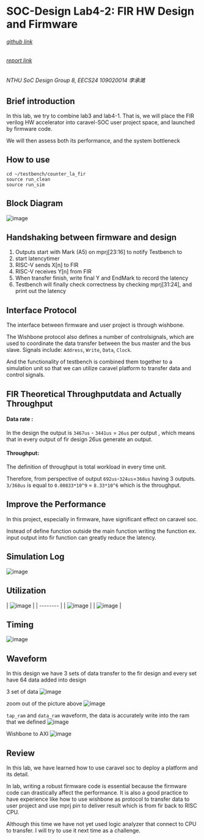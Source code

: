 # SOC-Design Lab4-2: FIR HW Design and Firmware

###### [github link](https://github.com/Charlee0207/SOC-Design/tree/main/Lab4-2)

###### [report link](https://hackmd.io/hVM9OsonQmqcCYmGOUGGtg)

###### NTHU SoC Design Group 8, EECS24 109020014 李承澔

## Brief introduction
In this lab, we try to combine lab3 and lab4-1. That is, we will place the FIR verilog HW accelerator into caravel-SOC user project space, and launched by firmware code.

We will then assess both its performance, and the system bottleneck

## How to use
```
cd ~/testbench/counter_la_fir
source run_clean
source run_sim
```

## Block Diagram
![image](https://github.com/Charlee0207/SOC-Design/assets/85032763/a327a270-e11e-4dba-90f3-2b15e9bc7ec8)


## Handshaking between firmware and design
1. Outputs start with Mark (A5) on mprj[23:16] to notify Testbench to
2. start latencytimer 
3. RISC-V sends X[n] to FIR
4. RISC-V receives Y[n] from FIR
5. When transfer finish, write final Y and EndMark to record the latency
6. Testbench will finally check correctness by checking mprj[31:24], and print out the latency

## Interface Protocol
The interface between firmware and user project is through wishbone. 

The Wishbone protocol also defines a number of controlsignals, which are used to coordinate the data transfer between the
bus master and the bus slave. 
Signals include: `Address`, `Write`, `Data`, `Clock`.

And the functionality of testbench is combined them together to a simulation unit so that we can utilize caravel platform to transfer data and control signals.

## FIR Theoretical Throughputdata and Actually Throughput
#### Data rate :
In the design the output is `3467us` - `3441us` = `26us` per output ,
which means that in every output of fir design 26us generate an output.

#### Throughput:
The definition of throughput is total workload in every time unit.

Therefore, from perspective of output `692us`-`324us`=`368us` having 3 outputs. 
`3/368us` is equal to `0.00833*10^9` = `8.33*10^6` which is the throughput.

## Improve the Performance
In this project, especially in firmware, have significant effect on caravel soc.

Instead of define function outside the main function writing the function 
ex. input output into fir function can greatly reduce the latency.

## Simulation Log
![image](https://github.com/Charlee0207/SOC-Design/assets/85032763/e893aeca-de69-4a25-9375-6a8388db6008)


## Utilization


| ![image](https://github.com/Charlee0207/SOC-Design/assets/85032763/70234fa8-1c55-46ed-a472-09d4a81e20d9)
| 
| -------- | 
| ![image](https://github.com/Charlee0207/SOC-Design/assets/85032763/1374589c-e1e0-4db0-be2e-23f6a592f08c)
 | 
| ![image](https://github.com/Charlee0207/SOC-Design/assets/85032763/0661399a-122c-4c96-a539-fa48c583e68d)
 |


## Timing
![image](https://github.com/Charlee0207/SOC-Design/assets/85032763/f81253c3-3de7-42e5-8ec7-ae6748221532)


## Waveform
In this design we have 3 sets of data transfer to the fir design and
every set have 64 data added into design

3 set of data
![image](https://github.com/Charlee0207/SOC-Design/assets/85032763/7d520e2d-1b2d-4d0a-82af-4a3b8d993418)


zoom out of the picture above
![image](https://github.com/Charlee0207/SOC-Design/assets/85032763/6e09de98-dbd7-4ef0-8cec-47da96a97ea2)


`tap_ram` and `data_ram` waveform, the data
is accurately write into the ram that we defined
![image](https://github.com/Charlee0207/SOC-Design/assets/85032763/ddf22db2-7121-43a2-b447-455b268564fc)


Wishbone to AXI
![image](https://github.com/Charlee0207/SOC-Design/assets/85032763/c835e35a-0e66-4f23-9a21-23ea084b48f9)



## Review
In this lab, we have learned how to use caravel soc to deploy a platform and its detail.

In lab, writing a robust firmware code is essential because the firmware code can drastically affect the performance. It is also a good practice to have experience like how to use wishbone as protocol to transfer data to user project and use mprj pin to deliver result which is from fir back to RISC CPU.

Although this time we have not yet used logic analyzer that connect to CPU to transfer. I will try to use it next time as a challenge.

